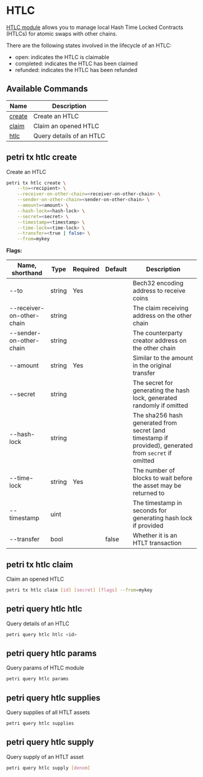 # HTLC

[HTLC module](../features/htlc.md) allows you to manage local Hash Time Locked Contracts (HTLCs) for atomic swaps with other chains.

There are the following states involved in the lifecycle of an HTLC:

- open: indicates the HTLC is claimable
- completed: indicates the HTLC has been claimed
- refunded: indicates the HTLC has been refunded

## Available Commands

| Name                           | Description              |
| ------------------------------ | ------------------------ |
| [create](#petri-tx-htlc-create) | Create an HTLC           |
| [claim](#petri-tx-htlc-claim)   | Claim an opened HTLC     |
| [htlc](#petri-query-htlc-htlc)  | Query details of an HTLC |

## petri tx htlc create

Create an HTLC

```bash
petri tx htlc create \
    --to=<recipient> \
    --receiver-on-other-chain=<receiver-on-other-chain> \
    --sender-on-other-chain=<sender-on-other-chain> \
    --amount=<amount> \
    --hash-lock=<hash-lock> \
    --secret=<secret> \
    --timestamp=<timestamp> \
    --time-lock=<time-lock> \
    --transfer=<true | false> \
    --from=mykey
```

**Flags:**

| Name, shorthand           | Type   | Required | Default | Description                                                                                           |
| ------------------------- | ------ | -------- | ------- | ----------------------------------------------------------------------------------------------------- |
| --to                      | string | Yes      |         | Bech32 encoding address to receive coins                                                              |
| --receiver-on-other-chain | string |          |         | The claim receiving address on the other chain                                                        |
| --sender-on-other-chain   | string |          |         | The counterparty creator address on the other chain                                                   |
| --amount                  | string | Yes      |         | Similar to the amount in the original transfer                                                        |
| --secret                  | string |          |         | The secret for generating the hash lock, generated randomly if omitted                                |
| --hash-lock               | string |          |         | The sha256 hash generated from secret (and timestamp if provided), generated from `secret` if omitted |
| --time-lock               | string | Yes      |         | The number of blocks to wait before the asset may be returned to                                      |
| --timestamp               | uint   |          |         | The timestamp in seconds for generating hash lock if provided                                         |
| --transfer                | bool   |          | false   | Whether it is an HTLT transaction                                                                     |

## petri tx htlc claim

Claim an opened HTLC

```bash
petri tx htlc claim [id] [secret] [flags] --from=mykey
```

## petri query htlc htlc

Query details of an HTLC

```bash
petri query htlc htlc <id>
```

## petri query htlc params

Query params of HTLC module

```bash
petri query htlc params
```

## petri query htlc supplies

Query supplies of all HTLT assets

```bash
petri query htlc supplies
```

## petri query htlc supply

Query supply of an HTLT asset

```bash
petri query htlc supply [denom]
```
